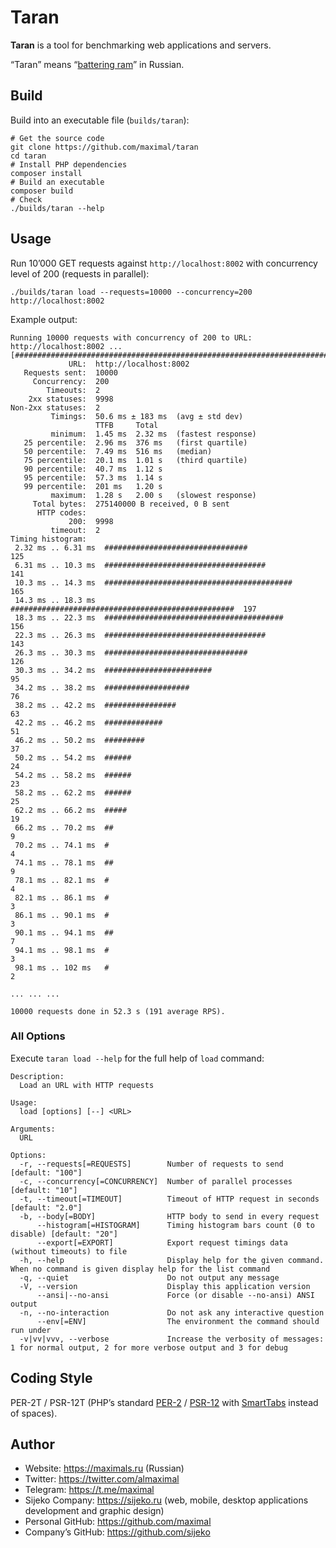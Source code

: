 # Taran

**Taran** is a tool for benchmarking web applications and servers.

“Taran” means “[battering ram](https://en.wikipedia.org/wiki/Battering_ram)” in Russian. 


## Build
Build into an executable file (`builds/taran`):
```shell
# Get the source code
git clone https://github.com/maximal/taran
cd taran
# Install PHP dependencies
composer install
# Build an executable
composer build
# Check
./builds/taran --help
```


## Usage

Run 10’000 GET requests against `http://localhost:8002` with concurrency level of 200 (requests in parallel):
```shell
./builds/taran load --requests=10000 --concurrency=200 http://localhost:8002
```

Example output:
```plain
Running 10000 requests with concurrency of 200 to URL: http://localhost:8002 ...
[##############################################################################]
             URL:  http://localhost:8002
   Requests sent:  10000
     Concurrency:  200
        Timeouts:  2
    2xx statuses:  9998
Non-2xx statuses:  2
         Timings:  50.6 ms ± 183 ms  (avg ± std dev)
                   TTFB     Total
         minimum:  1.45 ms  2.32 ms  (fastest response)
   25 percentile:  2.96 ms  376 ms   (first quartile)
   50 percentile:  7.49 ms  516 ms   (median)
   75 percentile:  20.1 ms  1.01 s   (third quartile)
   90 percentile:  40.7 ms  1.12 s
   95 percentile:  57.3 ms  1.14 s
   99 percentile:  201 ms   1.20 s
         maximum:  1.28 s   2.00 s   (slowest response) 
     Total bytes:  275140000 B received, 0 B sent
      HTTP codes:
             200:  9998
         timeout:  2
Timing histogram:
 2.32 ms .. 6.31 ms  ################################                    125
 6.31 ms .. 10.3 ms  ####################################                141
 10.3 ms .. 14.3 ms  ##########################################          165
 14.3 ms .. 18.3 ms  ##################################################  197
 18.3 ms .. 22.3 ms  ########################################            156
 22.3 ms .. 26.3 ms  ####################################                143
 26.3 ms .. 30.3 ms  ################################                    126
 30.3 ms .. 34.2 ms  ########################                            95
 34.2 ms .. 38.2 ms  ###################                                 76
 38.2 ms .. 42.2 ms  ################                                    63
 42.2 ms .. 46.2 ms  #############                                       51
 46.2 ms .. 50.2 ms  #########                                           37
 50.2 ms .. 54.2 ms  ######                                              24
 54.2 ms .. 58.2 ms  ######                                              23
 58.2 ms .. 62.2 ms  ######                                              25
 62.2 ms .. 66.2 ms  #####                                               19
 66.2 ms .. 70.2 ms  ##                                                  9
 70.2 ms .. 74.1 ms  #                                                   4
 74.1 ms .. 78.1 ms  ##                                                  9
 78.1 ms .. 82.1 ms  #                                                   4
 82.1 ms .. 86.1 ms  #                                                   3
 86.1 ms .. 90.1 ms  #                                                   3
 90.1 ms .. 94.1 ms  ##                                                  7
 94.1 ms .. 98.1 ms  #                                                   3
 98.1 ms .. 102 ms   #                                                   2

... ... ...

10000 requests done in 52.3 s (191 average RPS).
```


### All Options
Execute `taran load --help` for the full help of `load` command:

```
Description:
  Load an URL with HTTP requests

Usage:
  load [options] [--] <URL>

Arguments:
  URL

Options:
  -r, --requests[=REQUESTS]        Number of requests to send [default: "100"]
  -c, --concurrency[=CONCURRENCY]  Number of parallel processes [default: "10"]
  -t, --timeout[=TIMEOUT]          Timeout of HTTP request in seconds [default: "2.0"]
  -b, --body[=BODY]                HTTP body to send in every request
      --histogram[=HISTOGRAM]      Timing histogram bars count (0 to disable) [default: "20"]
      --export[=EXPORT]            Export request timings data (without timeouts) to file
  -h, --help                       Display help for the given command. When no command is given display help for the list command
  -q, --quiet                      Do not output any message
  -V, --version                    Display this application version
      --ansi|--no-ansi             Force (or disable --no-ansi) ANSI output
  -n, --no-interaction             Do not ask any interactive question
      --env[=ENV]                  The environment the command should run under
  -v|vv|vvv, --verbose             Increase the verbosity of messages: 1 for normal output, 2 for more verbose output and 3 for debug
```


## Coding Style
PER-2T / PSR-12T (PHP’s standard [PER-2](https://www.php-fig.org/per/coding-style/) / [PSR-12](https://www.php-fig.org/psr/psr-12/) with [SmartTabs](https://www.emacswiki.org/emacs/SmartTabs) instead of spaces).


## Author
* Website: https://maximals.ru (Russian)
* Twitter: https://twitter.com/almaximal
* Telegram: https://t.me/maximal
* Sijeko Company: https://sijeko.ru (web, mobile, desktop applications development and graphic design)
* Personal GitHub: https://github.com/maximal
* Company’s GitHub: https://github.com/sijeko
